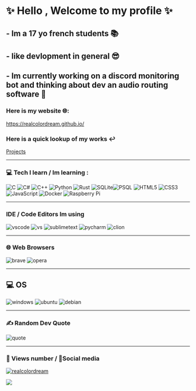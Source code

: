 # ✨ Hello , Welcome to my profile ✨
## - Im a 17 yo french students 📚
## - like devlopment in general 😎
## - Im currently working on a discord monitoring bot and thinking about dev an audio routing software 🤔
### Here is my website 🌐:
<a href = "https://realcolordream.github.io/">https://realcolordream.github.io/</a>
### Here is a quick lookup of my works ↩
<a href = "https://github.com/RealColorDream/Projects">Projects</a>

---
<!--<img src= "https://img.shields.io/badge/Projects-100000?style=for-the-badge&logo=github&logoColor=white" -->
<!--![graph](https://github-readme-activity-graph.cyclic.app/graph?username=RealColorDream&theme=github)-->



### 💻 Tech I learn / Im learning :
![C](https://img.shields.io/badge/c-%2300599C.svg?style=for-the-badge&logo=c&logoColor=white) ![C#](https://img.shields.io/badge/c%23-%23239120.svg?style=for-the-badge&logo=c-sharp&logoColor=white) ![C++](https://img.shields.io/badge/c++-%2300599C.svg?style=for-the-badge&logo=c%2B%2B&logoColor=white) 
![Python](https://img.shields.io/badge/python-3670A0?style=for-the-badge&logo=python&logoColor=ffdd54) ![Rust](https://shields.io/badge/Rust-red?style=for-the-badge&logo=rust&logoColor=white)
![SQLite](https://img.shields.io/badge/sqlite-%2307405e.svg?style=for-the-badge&logo=sqlite&logoColor=white)![PSQL](https://shields.io/badge/PSQL-blue?style=for-the-badge&logo=PostgreSQL&logoColor=white)
![HTML5](https://img.shields.io/badge/html5-%23E34F26.svg?style=for-the-badge&logo=html5&logoColor=white) ![CSS3](https://img.shields.io/badge/css3-%231572B6.svg?style=for-the-badge&logo=css3&logoColor=white) ![JavaScript](https://img.shields.io/badge/javascript-%23323330.svg?style=for-the-badge&logo=javascript&logoColor=%23F7DF1E)
  ![Docker](https://img.shields.io/badge/docker-%230db7ed.svg?style=for-the-badge&logo=docker&logoColor=white) ![Raspberry Pi](https://img.shields.io/badge/-RaspberryPi-C51A4A?style=for-the-badge&logo=Raspberry-Pi)

---

### IDE / Code Editors Im using

![vscode](https://img.shields.io/badge/Visual_Studio_Code-0078D4?style=for-the-badge&logo=visual%20studio%20code&logoColor=white)
![vs](https://img.shields.io/badge/Visual_Studio-5C2D91?style=for-the-badge&logo=visual%20studio&logoColor=white)
![sublimetext](https://img.shields.io/badge/sublime_text-%23575757.svg?&style=for-the-badge&logo=sublime-text&logoColor=important)
![pycharm](https://img.shields.io/badge/PyCharm-000000.svg?&style=for-the-badge&logo=PyCharm&logoColor=white)
![clion](https://img.shields.io/badge/CLion-000000?style=for-the-badge&logo=clion&logoColor=white)

---

### 🌐 Web Browsers
![brave](https://img.shields.io/badge/Brave-FF7139?style=for-the-badge&logo=Brave&logoColor=white) ![opera](https://img.shields.io/badge/Opera_/_Opera_GX-FF1B2D?style=for-the-badge&logo=Opera&logoColor=white)

---

## 💻 OS

![windows](https://img.shields.io/badge/Windows-0078D6?style=for-the-badge&logo=windows&logoColor=white) ![ubuntu](https://img.shields.io/badge/Ubuntu-E95420?style=for-the-badge&logo=ubuntu&logoColor=white) ![debian](https://img.shields.io/badge/Debian-A81D33?style=for-the-badge&logo=debian&logoColor=white)

---

### ✍️ Random Dev Quote
![quote](https://quotes-github-readme.vercel.app/api?type=vetical&theme=dark)

--- 
### 👀 Views number / 📨Social media


<p align="left"><a href="https://twitter.com/realcolordream" target="blank"><img src="https://img.shields.io/badge/Twitter-1DA1F2?style=for-the-badge&logo=twitter&logoColor=white" alt="realcolordream"/></a></p>

<a href="https://visitcount.itsvg.in">
  <img src="https://visitcount.itsvg.in/api?id=RealColorDream&label=&color=12&icon=2&pretty=true" />
</a>
